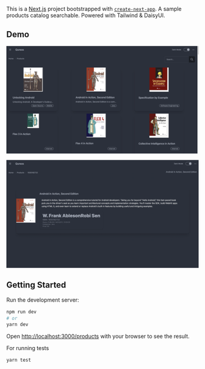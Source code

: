 This is a [Next.js](https://nextjs.org/) project bootstrapped with [`create-next-app`](https://github.com/vercel/next.js/tree/canary/packages/create-next-app). A sample products catalog searchable. Powered with Tailwind & DaisyUI.

## Demo
![Demo Products](https://github.com/ahmadalibaloch/queros/raw/main/public/demo.png)

![Demo Product Details](https://github.com/ahmadalibaloch/queros/raw/main/public/demo1.png)

## Getting Started

Run the development server:

```bash
npm run dev
# or
yarn dev
```

Open [http://localhost:3000/products](http://localhost:3000/products) with your browser to see the result.

For running tests

```
yarn test
```



